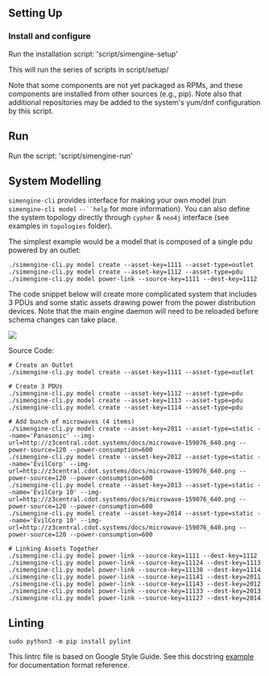 ## Setting Up

### Install and configure

Run the installation script:
'script/simengine-setup'

This will run the series of scripts in script/setup/

Note that some components are not yet packaged as RPMs,
and these components are installed from other sources
(e.g., pip). Note also that additional repositories may
be added to the system's yum/dnf configuration by this
script.

## Run

Run the script:
'script/simengine-run'

## System Modelling

`simengine-cli` provides interface for making your own model (run `simengine-cli model` `--``help` for more information). You can also define the system topology directly through `cypher`  & `neo4j` interface (see examples in `topologies` folder).

The simplest example would be a model that is composed of a single pdu powered by an outlet:

    ./simengine-cli.py model create --asset-key=1111 --asset-type=outlet
    ./simengine-cli.py model create --asset-key=1112 --asset-type=pdu
    ./simengine-cli.py model power-link --source-key=1111 --dest-key=1112

The code snippet below will create more complicated system that includes 3 PDUs and some static assets drawing power from the power distribution devices. Note that the main engine daemon will need to be reloaded before schema changes can take place.

![](https://d2mxuefqeaa7sj.cloudfront.net/s_CC16473B6C5F58570EB58EA5E80058A0D480F8E0A83C2F210CA8B571B2BEB5FA_1530046389520_sample.png)


Source Code:


    # Create an Outlet
    ./simengine-cli.py model create --asset-key=1111 --asset-type=outlet
    
    # Create 3 PDUs
    ./simengine-cli.py model create --asset-key=1112 --asset-type=pdu
    ./simengine-cli.py model create --asset-key=1113 --asset-type=pdu
    ./simengine-cli.py model create --asset-key=1114 --asset-type=pdu
    
    # Add bunch of microwaves (4 items)
    ./simengine-cli.py model create --asset-key=2011 --asset-type=static --name='Panasonic' --img-url=http://z3central.cdot.systems/docs/microwave-159076_640.png --power-source=120 --power-consumption=600
    ./simengine-cli.py model create --asset-key=2012 --asset-type=static --name='EvilCorp' --img-url=http://z3central.cdot.systems/docs/microwave-159076_640.png --power-source=120 --power-consumption=600
    ./simengine-cli.py model create --asset-key=2013 --asset-type=static --name='EvilCorp 10' --img-url=http://z3central.cdot.systems/docs/microwave-159076_640.png --power-source=120 --power-consumption=600
    ./simengine-cli.py model create --asset-key=2014 --asset-type=static --name='EvilCorp 10' --img-url=http://z3central.cdot.systems/docs/microwave-159076_640.png --power-source=120 --power-consumption=600
    
    # Linking Assets Together
    ./simengine-cli.py model power-link --source-key=1111 --dest-key=1112
    ./simengine-cli.py model power-link --source-key=11124 --dest-key=1113
    ./simengine-cli.py model power-link --source-key=11138 --dest-key=1114
    ./simengine-cli.py model power-link --source-key=11141 --dest-key=2011
    ./simengine-cli.py model power-link --source-key=11143 --dest-key=2012
    ./simengine-cli.py model power-link --source-key=11133 --dest-key=2013
    ./simengine-cli.py model power-link --source-key=11127 --dest-key=2014
    


## Linting

`sudo python3 -m pip install pylint`

This lintrc file is based on Google Style Guide. See this docstring [example](http://sphinxcontrib-napoleon.readthedocs.io/en/latest/example_google.html) for documentation format reference.

